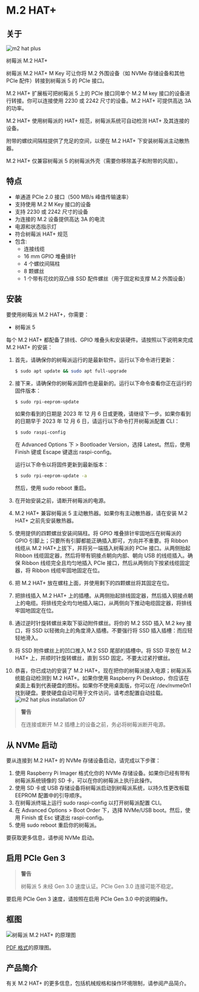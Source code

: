 # M.2 HAT+

## 关于

![m2 hat plus](https://www.raspberrypi.com/documentation/accessories/images/m2-hat-plus.jpg)

树莓派 M.2 HAT+

树莓派 M.2 HAT+ M Key 可让你将 M.2 外围设备（如 NVMe 存储设备和其他 PCIe 配件）转接到树莓派 5 的 PCIe 接口。

M.2 HAT+ 扩展板可把树莓派 5 上的 PCIe 接口同单个 M.2 M key 接口的设备进行转接。你可以连接使用 2230 或 2242 尺寸的设备。M.2 HAT+ 可提供高达 3A 的功率。

M.2 HAT+ 使用树莓派的 HAT+ 规范，树莓派系统可自动检测 HAT+ 及其连接的设备。

附带的螺纹间隔柱提供了充足的空间，以便在 M.2 HAT+ 下安装树莓派主动散热器。

M.2 HAT+ 仅兼容树莓派 5 的树莓派外壳（需要你移除盖子和附带的风扇）。

## 特点

* 单通道 PCIe 2.0 接口（500 MB/s 峰值传输速率）
* 支持使用 M.2 M Key 接口的设备
* 支持 2230 或 2242 尺寸的设备
* 为连接的 M.2 设备提供高达 3A 的电流
* 电源和状态指示灯
* 符合树莓派 HAT+ 规范
* 包含:
  * 连接线缆
  * 16 mm GPIO 堆叠排针
  * 4 个螺纹间隔柱
  * 8 颗螺丝
  * 1 个带有花纹的双凸缘 SSD 配件螺丝（用于固定和支撑 M.2 外围设备）

## 安装

要使用树莓派 M.2 HAT+，你需要：

* 树莓派 5

每个 M.2 HAT+ 都配备了排线、GPIO 堆叠头和安装硬件。请按照以下说明来完成 M.2 HAT+ 的安装：

1. 首先，请确保你的树莓派运行的是最新软件。运行以下命令进行更新：

    ```bash
    $ sudo apt update && sudo apt full-upgrade
    ```
2. 接下来，请确保你的树莓派固件也是最新的。运行以下命令查看你正在运行的固件版本：

    ```bash
    $ sudo rpi-eeprom-update
    ```

    如果你看到的日期是 2023 年 12 月 6 日或更晚，请继续下一步。如果你看到的日期早于 2023 年 12 月 6 日，请运行以下命令打开树莓派配置 CLI：

    ```bash
    $ sudo raspi-config
    ```

    在 Advanced Options 下 > Bootloader Version，选择 Latest。然后，使用 Finish 键或 Escape 键退出 raspi-config。

    运行以下命令以将固件更新到最新版本：

    ```bash
    $ sudo rpi-eeprom-update -a
    ```

    然后，使用 sudo reboot 重启。
3. 在开始安装之前，请断开树莓派的电源。
4. M.2 HAT+ 兼容树莓派 5 主动散热器。如果你有主动散热器，请在安装 M.2 HAT+ 之前先安装散热器。
5. 使用提供的四颗螺丝安装间隔柱。将 GPIO 堆叠排针牢固地压在树莓派的 GPIO 引脚上；只要所有引脚都能正确插入即可，方向并不重要。将 Ribbon 线缆从 M.2 HAT+上拔下，并将另一端插入树莓派的 PCIe 接口。从两侧抬起 Ribbon 线缆固定器，然后将带有铜接点朝向内部、朝向 USB 的线缆插入。确保 Ribbon 线缆完全且均匀地插入 PCIe 接口，然后从两侧向下按紧线缆固定器，将 Ribbon 线缆牢固地固定在位。
6. 把 M.2 HAT+ 放在螺柱上面，并使用剩下的四颗螺丝将其固定在位。
7. 把排线插入 M.2 HAT+ 上的插槽。从两侧抬起排线固定器，然后插入铜接点朝上的电缆。将排线完全均匀地插入端口，从两侧向下推动电缆固定器，将排线牢固地固定在位。
8. 通过逆时针旋转螺丝来取下驱动附件螺丝。将你的 M.2 SSD 插入 M.2 key 接口，将 SSD 以轻微向上的角度滑入插槽。不要强行将 SSD 插入插槽：而应轻轻地滑入。
9. 将 SSD 附件螺丝上的凹口推入 M.2 SSD 尾部的插槽中。将 SSD 平放在 M.2 HAT+ 上，并顺时针旋转螺丝，直到 SSD 固定。不要太过紧拧螺丝。
10. 恭喜，你已成功的安装了 M.2 HAT+。现在把你的树莓派接入电源；树莓派系统能自动检测到 M.2 HAT+。如果你使用 Raspberry Pi Desktop，你应该在桌面上看到代表硬盘的图标。如果你不使用桌面版，你可以在 /dev/nvme0n1 找到硬盘。要使硬盘自动可用于文件访问，请考虑配置自动挂载。![m2 hat plus installation 07](https://www.raspberrypi.com/documentation/accessories/images/m2-hat-plus-installation-07.png)

>**警告**
>
> 在连接或断开 M.2 插槽上的设备之前，务必将树莓派断开电源。

## 从 NVMe 启动

要从连接到 M.2 HAT+ 的 NVMe 存储设备启动，请完成以下步骤：

1. 使用 Raspberry Pi Imager 格式化你的 NVMe 存储设备。如果你已经有带有树莓派系统镜像的 SD 卡，可以在你的树莓派上执行此操作。
2. 使用 SD 卡或 USB 存储设备将树莓派启动到树莓派系统，以持久性更改板载 EEPROM 配置中的引导顺序。
3. 在树莓派终端上运行 sudo raspi-config 以打开树莓派配置 CLI。
4. 在 Advanced Options > Boot Order 下，选择 NVMe/USB boot。然后，使用 Finish 或 Esc 键退出 raspi-config。
5. 使用 sudo reboot 重启你的树莓派。

要获取更多信息，请参阅 NVMe 启动。

## 启用 PCIe Gen 3

>**警告**
>
> 树莓派 5 未经 Gen 3.0 速度认证。PCIe Gen 3.0 连接可能不稳定。

要启用 PCIe Gen 3 速度，请按照在启用 PCIe Gen 3.0 中的说明操作。

## 框图

![树莓派 M.2 HAT+ 的原理图](https://www.raspberrypi.com/documentation/accessories/images/m2-hat-plus-schematics.png)


[PDF 格式](https://datasheets.raspberrypi.com/m2-hat-plus/raspberry-pi-m2-hat-plus-schematics.pdf?_gl=1*1qlaav3*_ga*ODAwMTM3MTg4LjE3MTc1NzY1NTQ.*_ga_22FD70LWDS*MTcyMzcwMjM3Ny44NC4xLjE3MjM3MDI0MTAuMC4wLjA.)的原理图。

## 产品简介

有关 M.2 HAT+ 的更多信息，包括机械规格和操作环境限制，请参阅产品简介。
